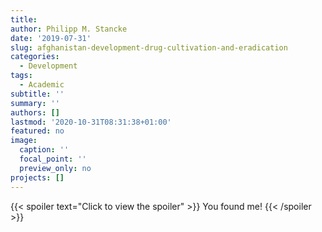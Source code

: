```yaml
---
title: 
author: Philipp M. Stancke
date: '2019-07-31'
slug: afghanistan-development-drug-cultivation-and-eradication
categories:
  - Development
tags:
  - Academic
subtitle: ''
summary: ''
authors: []
lastmod: '2020-10-31T08:31:38+01:00'
featured: no
image:
  caption: ''
  focal_point: ''
  preview_only: no
projects: []
---
```


{{< spoiler text="Click to view the spoiler" >}}
You found me!
{{< /spoiler >}}
